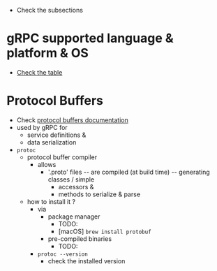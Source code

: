 * Check the subsections

# gRPC supported language & platform & OS
* [Check the table](https://grpc.io/docs/#official-support)

# Protocol Buffers
* Check [protocol buffers documentation](https://protobuf.dev)
* used by gRPC for
  * service definitions &
  * data serialization
* `protoc`
  * protocol buffer compiler
    * allows
      * '.proto' files -- are compiled (at build time) -- generating classes / simple
        * accessors &
        * methods to serialize & parse
  * how to install it ?
    * via
      * package manager
        * TODO:
        * [macOS] `brew install protobuf`
      * pre-compiled binaries
        * TODO:
    * `protoc --version`
      * check the installed version
